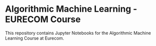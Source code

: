 # Algorithmic Machine Learning - EURECOM Course
This repository contains Jupyter Notebooks for the Algorithmic Machine Learning Course at Eurecom.

